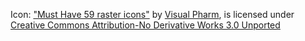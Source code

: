Icon:
["Must Have 59 raster icons"](https://www.iconfinder.com/iconsets/musthave) by [Visual Pharm](https://icons8.com/), is licensed under [Creative Commons Attribution-No Derivative Works 3.0 Unported](http://creativecommons.org/licenses/by-nd/3.0/)